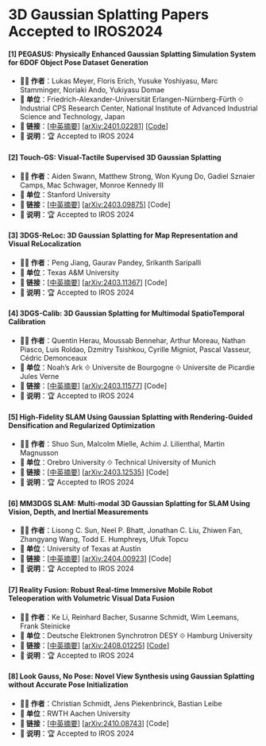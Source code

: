 # 3D Gaussian Splatting Papers Accepted to IROS2024

#### [1] PEGASUS: Physically Enhanced Gaussian Splatting Simulation System for 6DOF Object Pose Dataset Generation
- **🧑‍🔬 作者**：Lukas Meyer, Floris Erich, Yusuke Yoshiyasu, Marc Stamminger, Noriaki Ando, Yukiyasu Domae
- **🏫 单位**：Friedrich-Alexander-Universität Erlangen-Nürnberg-Fürth ⟐ Industrial CPS Research Center, National Institute of Advanced Industrial Science and Technology, Japan
- **🔗 链接**：[[中英摘要](../abs/2401.02281.md)] [[arXiv:2401.02281](https://arxiv.org/abs/2401.02281)] [[Code](https://github.com/meyerls/PEGASUS)]
- **📝 说明**：🏆 Accepted to IROS 2024

#### [2] Touch-GS: Visual-Tactile Supervised 3D Gaussian Splatting
- **🧑‍🔬 作者**：Aiden Swann, Matthew Strong, Won Kyung Do, Gadiel Sznaier Camps, Mac Schwager, Monroe Kennedy III
- **🏫 单位**：Stanford University
- **🔗 链接**：[[中英摘要](../abs/2403.09875.md)] [[arXiv:2403.09875](https://arxiv.org/abs/2403.09875)] [Code]
- **📝 说明**：🏆 Accepted to IROS 2024

#### [3] 3DGS-ReLoc: 3D Gaussian Splatting for Map Representation and Visual ReLocalization
- **🧑‍🔬 作者**：Peng Jiang, Gaurav Pandey, Srikanth Saripalli
- **🏫 单位**：Texas A&M University
- **🔗 链接**：[[中英摘要](../abs/2403.11367.md)] [[arXiv:2403.11367](https://arxiv.org/abs/2403.11367)] [Code]
- **📝 说明**：🏆 Accepted to IROS 2024

#### [4] 3DGS-Calib: 3D Gaussian Splatting for Multimodal SpatioTemporal Calibration
- **🧑‍🔬 作者**：Quentin Herau, Moussab Bennehar, Arthur Moreau, Nathan Piasco, Luis Roldao, Dzmitry Tsishkou, Cyrille Migniot, Pascal Vasseur, Cédric Demonceaux
- **🏫 单位**：Noah’s Ark ⟐ Universite de Bourgogne ⟐ Universite de Picardie Jules Verne
- **🔗 链接**：[[中英摘要](./abs/2403.11577.md)] [[arXiv:2403.11577](https://arxiv.org/abs/2403.11577)] [Code]
- **📝 说明**：🏆 Accepted to IROS 2024

#### [5] High-Fidelity SLAM Using Gaussian Splatting with Rendering-Guided Densification and Regularized Optimization
- **🧑‍🔬 作者**：Shuo Sun, Malcolm Mielle, Achim J. Lilienthal, Martin Magnusson
- **🏫 单位**：Orebro University ⟐ Technical University of Munich
- **🔗 链接**：[[中英摘要](../abs/2403.12535.md)] [[arXiv:2403.12535](https://arxiv.org/abs/2403.12535)] [Code]
- **📝 说明**：🏆 Accepted to IROS 2024

#### [6] MM3DGS SLAM: Multi-modal 3D Gaussian Splatting for SLAM Using Vision, Depth, and Inertial Measurements
- **🧑‍🔬 作者**：Lisong C. Sun, Neel P. Bhatt, Jonathan C. Liu, Zhiwen Fan, Zhangyang Wang, Todd E. Humphreys, Ufuk Topcu
- **🏫 单位**：University of Texas at Austin
- **🔗 链接**：[[中英摘要](../abs/2404.00923.md)] [[arXiv:2404.00923](https://arxiv.org/abs/2404.00923)] [Code]
- **📝 说明**：🏆 Accepted to IROS 2024

#### [7] Reality Fusion: Robust Real-time Immersive Mobile Robot Teleoperation with Volumetric Visual Data Fusion
- **🧑‍🔬 作者**：Ke Li, Reinhard Bacher, Susanne Schmidt, Wim Leemans, Frank Steinicke
- **🏫 单位**：Deutsche Elektronen Synchrotron DESY ⟐ Hamburg University
- **🔗 链接**：[[中英摘要](../abs/2408.01225.md)] [[arXiv:2408.01225](https://arxiv.org/abs/2408.01225)] [[Code](https://github.com/uhhhci/RealityFusion)]
- **📝 说明**：🏆 Accepted to IROS 2024

#### [8] Look Gauss, No Pose: Novel View Synthesis using Gaussian Splatting without Accurate Pose Initialization
- **🧑‍🔬 作者**：Christian Schmidt, Jens Piekenbrinck, Bastian Leibe
- **🏫 单位**：RWTH Aachen University
- **🔗 链接**：[[中英摘要](../abs/2410.08743.md)] [[arXiv:2410.08743](https://arxiv.org/abs/2410.08743)] [Code]
- **📝 说明**：🏆 Accepted to IROS 2024
